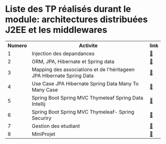 <html>
<head>

</head>
<body>
<h1>Liste des TP réalisés durant le module: architectures distribuées J2EE et les middlewares</h1>
<table>
  <tr>
    <th>Numero</th>
    <th>Activite</th>
    <th>link</th>
    
  </tr>
  <tr>
    <td>1</td>
    <td>Injection des depandances	</td>
    <td><a href="https://github.com/amine1956/Mohamed-amine-KHAMMOUR-formation-java-SPRING-/tree/main/Activite1">🔗</a></td>
  </tr>
 <tr>
   <td>2</td>
    <td>ORM, JPA, Hibernate et Spring data</td>
    <td><a href="https://github.com/amine1956/Mohamed-amine-KHAMMOUR-formation-java-SPRING-/tree/main/Activete2">🔗</a></td>
  </tr>
   <tr>
     <td>3</td>
    <td>Mapping des associations et de l'héritageen JPA Hibernate Spring Data</td>
    <td><a href="https://github.com/amine1956/Mohamed-amine-KHAMMOUR-formation-java-SPRING-/tree/main/Activite3">🔗</a></td>
  </tr>
     <tr>
     <td>4</td>
    <td>Use Case JPA Hibernate Spring Data Many To Many Case</td>
    <td><a href="https://github.com/amine1956/Mohamed-amine-KHAMMOUR-formation-java-SPRING-/tree/main/Activite4">🔗</a></td>
  </tr>
    <tr>
     <td>5</td>
    <td> Spring Boot Spring MVC Thymeleaf Spring Data Intellij</td>
    <td><a href="https://github.com/amine1956/Mohamed-amine-KHAMMOUR-formation-java-SPRING-/tree/main/Activite5">🔗</a></td>
  </tr>
   <tr>
     <td>6</td>
    <td>Spring Boot Spring MVC Thymeleaf- Spring Securiry</td>
    <td><a href="https://github.com/amine1956/Mohamed-amine-KHAMMOUR-formation-java-SPRING-/tree/main/Activite6">🔗</a></td>
  </tr>
  <tr>
    <td>7</td>
    <td>Gestion des etudiant</td>
    <td><a href="https://github.com/amine1956/Mohamed-amine-KHAMMOUR-formation-java-SPRING-/tree/main/GestionEtudiant">🔗</a></td>
  </tr>
    <tr>
    <td>8</td>
    <td>MiniProjet</td>
    <td><a href="https://github.com/amine1956/Mohamed-amine-KHAMMOUR-formation-java-SPRING-/tree/main/MiniProjet">🔗</a></td>
  </tr>
</table>

</body>
</html>
